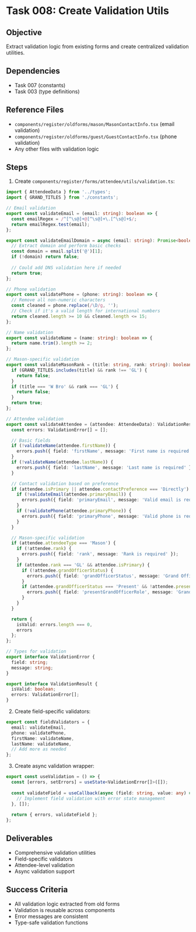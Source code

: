 # Task 008: Create Validation Utils

## Objective
Extract validation logic from existing forms and create centralized validation utilities.

## Dependencies
- Task 007 (constants)
- Task 003 (type definitions)

## Reference Files
- `components/register/oldforms/mason/MasonContactInfo.tsx` (email validation)
- `components/register/oldforms/guest/GuestContactInfo.tsx` (phone validation)
- Any other files with validation logic

## Steps

1. Create `components/register/forms/attendee/utils/validation.ts`:
```typescript
import { AttendeeData } from '../types';
import { GRAND_TITLES } from './constants';

// Email validation
export const validateEmail = (email: string): boolean => {
  const emailRegex = /^[^\s@]+@[^\s@]+\.[^\s@]+$/;
  return emailRegex.test(email);
};

export const validateEmailDomain = async (email: string): Promise<boolean> => {
  // Extract domain and perform basic checks
  const domain = email.split('@')[1];
  if (!domain) return false;
  
  // Could add DNS validation here if needed
  return true;
};

// Phone validation
export const validatePhone = (phone: string): boolean => {
  // Remove all non-numeric characters
  const cleaned = phone.replace(/\D/g, '');
  // Check if it's a valid length for international numbers
  return cleaned.length >= 10 && cleaned.length <= 15;
};

// Name validation
export const validateName = (name: string): boolean => {
  return name.trim().length >= 2;
};

// Mason-specific validation
export const validateMasonRank = (title: string, rank: string): boolean => {
  if (GRAND_TITLES.includes(title) && rank !== 'GL') {
    return false;
  }
  if (title === 'W Bro' && rank === 'GL') {
    return false;
  }
  return true;
};

// Attendee validation
export const validateAttendee = (attendee: AttendeeData): ValidationResult => {
  const errors: ValidationError[] = [];

  // Basic fields
  if (!validateName(attendee.firstName)) {
    errors.push({ field: 'firstName', message: 'First name is required' });
  }
  if (!validateName(attendee.lastName)) {
    errors.push({ field: 'lastName', message: 'Last name is required' });
  }

  // Contact validation based on preference
  if (attendee.isPrimary || attendee.contactPreference === 'Directly') {
    if (!validateEmail(attendee.primaryEmail)) {
      errors.push({ field: 'primaryEmail', message: 'Valid email is required' });
    }
    if (!validatePhone(attendee.primaryPhone)) {
      errors.push({ field: 'primaryPhone', message: 'Valid phone is required' });
    }
  }

  // Mason-specific validation
  if (attendee.attendeeType === 'Mason') {
    if (!attendee.rank) {
      errors.push({ field: 'rank', message: 'Rank is required' });
    }
    if (attendee.rank === 'GL' && attendee.isPrimary) {
      if (!attendee.grandOfficerStatus) {
        errors.push({ field: 'grandOfficerStatus', message: 'Grand Officer status is required' });
      }
      if (attendee.grandOfficerStatus === 'Present' && !attendee.presentGrandOfficerRole) {
        errors.push({ field: 'presentGrandOfficerRole', message: 'Grand Officer role is required' });
      }
    }
  }

  return {
    isValid: errors.length === 0,
    errors
  };
};

// Types for validation
export interface ValidationError {
  field: string;
  message: string;
}

export interface ValidationResult {
  isValid: boolean;
  errors: ValidationError[];
}
```

2. Create field-specific validators:
```typescript
export const fieldValidators = {
  email: validateEmail,
  phone: validatePhone,
  firstName: validateName,
  lastName: validateName,
  // Add more as needed
};
```

3. Create async validation wrapper:
```typescript
export const useValidation = () => {
  const [errors, setErrors] = useState<ValidationError[]>([]);
  
  const validateField = useCallback(async (field: string, value: any) => {
    // Implement field validation with error state management
  }, []);
  
  return { errors, validateField };
};
```

## Deliverables
- Comprehensive validation utilities
- Field-specific validators
- Attendee-level validation
- Async validation support

## Success Criteria
- All validation logic extracted from old forms
- Validation is reusable across components
- Error messages are consistent
- Type-safe validation functions